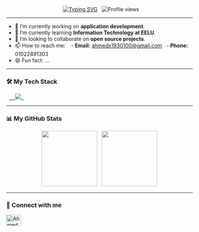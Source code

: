 <div align="center">
  <a href="https://git.io/typing-svg"><img src="https://readme-typing-svg.demolab.com?font=Fira+Code&weight=700&size=28&pause=1000&color=3390FF&center=true&vCenter=true&width=435&lines=Hi+there%2C+I'm+Ahmed+Osman;I'm+a+passionate+developer;Welcome+to+my+profile!" alt="Typing SVG" /></a>
  <img src="https://komarev.com/ghpvc/?username=aboosman745&label=Profile%20views&color=0e75b6&style=flat" alt="Profile views" />
</div>

---

- 🔭 I’m currently working on **application development**.
- 🌱 I’m currently learning **Information Technology at EELU**.
- 👯 I’m looking to collaborate on **open source projects**.
- 📫 How to reach me: 
  - **Email:** ahmedx1930100@gmail.com
  - **Phone:** 01022491303
- 😄 Fun fact: ...

---

### 🛠️ My Tech Stack
<p align="left">
  <a href="https://skillicons.dev">
    <img src="https://skillicons.dev/icons?i=java,python,js,html,css,react,nodejs,mysql,mongodb,git" />
  </a>
</p>

---

### 📊 My GitHub Stats

<p align="center">
  <img height="150em" src="https://github-readme-stats.vercel.app/api?username=aboosman745&show_icons=true&theme=dracula&count_private=true&hide=stars,prs"/>
  <img height="150em" src="https://github-readme-stats.vercel.app/api/top-langs/?username=aboosman745&layout=compact&langs_count=7&theme=dracula"/>
</p>

---

### 🔗 Connect with me
<p align="left">
<a href="https://www.linkedin.com/in/ahmed-osman-mahmoud-morsi-b51372353?utm_source=share&utm_campaign=share_via&utm_content=profile&utm_medium=android_app" target="blank"><img align="center" src="https://raw.githubusercontent.com/rahuldkjain/github-profile-readme-generator/master/src/images/icons/Social/linked-in-alt.svg" alt="Ahmed Osman's LinkedIn" height="30" width="40" /></a>
</p>
